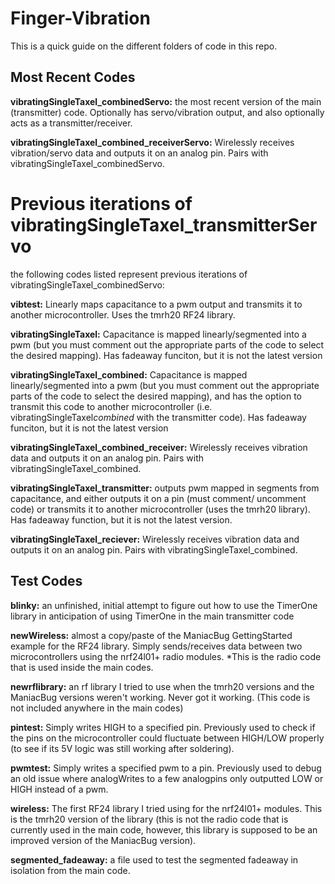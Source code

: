 # Finger-Vibration

This is a quick guide on the different folders of code in this repo.

## Most Recent Codes

**vibratingSingleTaxel_combinedServo:** the most recent version of the main (transmitter) code. Optionally has servo/vibration output, and
also optionally acts as a transmitter/receiver. 

**vibratingSingleTaxel_combined_receiverServo:** Wirelessly receives vibration/servo data and outputs it on an analog pin.  Pairs with
vibratingSingleTaxel_combinedServo.

# Previous iterations of vibratingSingleTaxel_transmitterServo

the following codes listed represent previous iterations of vibratingSingleTaxel_combinedServo:

**vibtest:** Linearly maps capacitance to a pwm output and transmits it to another microcontroller. Uses the tmrh20 RF24 library.

**vibratingSingleTaxel:** Capacitance is mapped linearly/segmented into a pwm (but you must comment out the appropriate parts 
of the code to select the desired mapping).  Has fadeaway funciton, but it is not the latest version

**vibratingSingleTaxel_combined:** Capacitance is mapped linearly/segmented into a pwm (but you must comment out the appropriate parts 
of the code to select the desired mapping), and has the option to transmit this code to another microcontroller (i.e. vibratingSingleTaxel*combined* with the transmitter code). Has fadeaway funciton, but it is not the latest version

**vibratingSingleTaxel_combined_receiver:** Wirelessly receives vibration data and outputs it on an analog pin.  Pairs with 
vibratingSingleTaxel_combined.  

**vibratingSingleTaxel_transmitter:** outputs pwm mapped in segments from capacitance, and either outputs it on a pin (must comment/
uncomment code) or transmits it to another microcontroller (uses the tmrh20 library).  Has fadeaway function, but it is not the latest version.  

**vibratingSingleTaxel_reciever:** Wirelessly receives vibration data and outputs it on an analog pin.  Pairs with 
vibratingSingleTaxel_combined.  

## Test Codes

**blinky:** an unfinished, initial attempt to figure out how to use the TimerOne library in anticipation of using TimerOne in the 
main transmitter code

**newWireless:** almost a copy/paste of the ManiacBug GettingStarted example for the RF24 library.  Simply sends/receives data between 
two microcontrollers using the nrf24l01+ radio modules. *This is the radio code that is used inside the main codes. 

**newrflibrary:** an rf library I tried to use when the tmrh20 versions and the ManiacBug versions weren't working.  Never got it working. (This code is not included anywhere in the main codes)

**pintest:** Simply writes HIGH to a specified pin. Previously used to check if the pins on the microcontroller could fluctuate between 
HIGH/LOW properly (to see if its 5V logic was still working after soldering).  

**pwmtest:** Simply writes a specified pwm to a pin. Previously used to debug an old issue where analogWrites to a few analogpins only
outputted LOW or HIGH instead of a pwm. 

**wireless:** The first RF24 library I tried using for the nrf24l01+ modules.  This is the tmrh20 version of the library (this is not
the radio code that is currently used in the main code, however, this library is supposed to be an improved version of the 
ManiacBug version).

**segmented_fadeaway:** a file used to test the segmented fadeaway in isolation from the main code.

